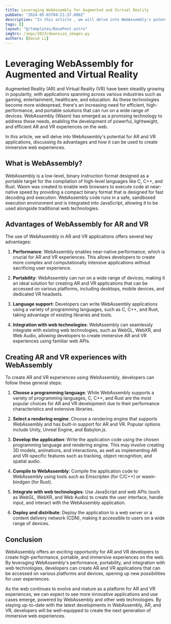 ```yaml
---
title: Leveraging WebAssembly for Augmented and Virtual Reality
pubDate: "2024-05-03T04:21:37.000Z"
description: "In this article , we will delve into WebAssembly's potential for AR and VR applications, discussing its advantages and how it can be used to create immersive web experiences"
tags: []
layout: "@/templates/BasePost.astro"
imgSrc: /imgs/2023/downsize_images.py
authors: [David Li]
---
```

# Leveraging WebAssembly for Augmented and Virtual Reality

Augmented Reality (AR) and Virtual Reality (VR) have been steadily growing in popularity, with applications spanning across various industries such as gaming, entertainment, healthcare, and education. As these technologies become more widespread, there's an increasing need for efficient, high-performance, and portable solutions that can run on a wide range of devices. WebAssembly (Wasm) has emerged as a promising technology to address these needs, enabling the development of powerful, lightweight, and efficient AR and VR experiences on the web.

In this article, we will delve into WebAssembly's potential for AR and VR applications, discussing its advantages and how it can be used to create immersive web experiences.

## What is WebAssembly?

WebAssembly is a low-level, binary instruction format designed as a portable target for the compilation of high-level languages like C, C++, and Rust. Wasm was created to enable web browsers to execute code at near-native speed by providing a compact binary format that is designed for fast decoding and execution. WebAssembly code runs in a safe, sandboxed execution environment and is integrated into JavaScript, allowing it to be used alongside traditional web technologies.

## Advantages of WebAssembly for AR and VR

The use of WebAssembly in AR and VR applications offers several key advantages:

1. **Performance**: WebAssembly enables near-native performance, which is crucial for AR and VR experiences. This allows developers to create more complex and computationally intensive applications without sacrificing user experience.

2. **Portability**: WebAssembly can run on a wide range of devices, making it an ideal solution for creating AR and VR applications that can be accessed on various platforms, including desktops, mobile devices, and dedicated VR headsets.

3. **Language support**: Developers can write WebAssembly applications using a variety of programming languages, such as C, C++, and Rust, taking advantage of existing libraries and tools.

4. **Integration with web technologies**: WebAssembly can seamlessly integrate with existing web technologies, such as WebGL, WebXR, and Web Audio, allowing developers to create immersive AR and VR experiences using familiar web APIs.

## Creating AR and VR experiences with WebAssembly

To create AR and VR experiences using WebAssembly, developers can follow these general steps:

1. **Choose a programming language**: While WebAssembly supports a variety of programming languages, C, C++, and Rust are the most popular choices for AR and VR development due to their performance characteristics and extensive libraries.

2. **Select a rendering engine**: Choose a rendering engine that supports WebAssembly and has built-in support for AR and VR. Popular options include Unity, Unreal Engine, and Babylon.js.

3. **Develop the application**: Write the application code using the chosen programming language and rendering engine. This may involve creating 3D models, animations, and interactions, as well as implementing AR and VR-specific features such as tracking, object recognition, and spatial audio.

4. **Compile to WebAssembly**: Compile the application code to WebAssembly using tools such as Emscripten (for C/C++) or wasm-bindgen (for Rust).

5. **Integrate with web technologies**: Use JavaScript and web APIs (such as WebGL, WebXR, and Web Audio) to create the user interface, handle input, and interact with the WebAssembly application.

6. **Deploy and distribute**: Deploy the application to a web server or a content delivery network (CDN), making it accessible to users on a wide range of devices.

## Conclusion

WebAssembly offers an exciting opportunity for AR and VR developers to create high-performance, portable, and immersive experiences on the web. By leveraging WebAssembly's performance, portability, and integration with web technologies, developers can create AR and VR applications that can be accessed on various platforms and devices, opening up new possibilities for user experiences.

As the web continues to evolve and mature as a platform for AR and VR experiences, we can expect to see more innovative applications and use cases emerge, powered by WebAssembly and other web technologies. By staying up-to-date with the latest developments in WebAssembly, AR, and VR, developers will be well-equipped to create the next generation of immersive web experiences.

